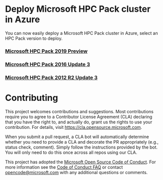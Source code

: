 # Deploy Microsoft HPC Pack cluster in Azure

You can now easily deploy a Microsoft HPC Pack cluster in Azure, select an HPC Pack version to deploy.

### [Microsoft HPC Pack 2019 Preview](HPCPack2019/README.md)


### [Microsoft HPC Pack 2016 Update 3](https://github.com/azure/hpcpack-template-2016)


### [Microsoft HPC Pack 2012 R2 Update 3](https://github.com/azure/hpcpack-template-2012r2)


# Contributing

This project welcomes contributions and suggestions.  Most contributions require you to agree to a
Contributor License Agreement (CLA) declaring that you have the right to, and actually do, grant us
the rights to use your contribution. For details, visit https://cla.opensource.microsoft.com.

When you submit a pull request, a CLA bot will automatically determine whether you need to provide
a CLA and decorate the PR appropriately (e.g., status check, comment). Simply follow the instructions
provided by the bot. You will only need to do this once across all repos using our CLA.

This project has adopted the [Microsoft Open Source Code of Conduct](https://opensource.microsoft.com/codeofconduct/).
For more information see the [Code of Conduct FAQ](https://opensource.microsoft.com/codeofconduct/faq/) or
contact [opencode@microsoft.com](mailto:opencode@microsoft.com) with any additional questions or comments.
